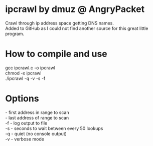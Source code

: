 ipcrawl by dmuz @ AngryPacket
=============================

Crawl through ip address space getting DNS names.  
Added to GitHub as I could not find another source for this great little program.  

How to compile and use
======================

gcc ipcrawl.c -o ipcrawl  
chmod -x ipcrawl  
./ipcrawl -q -v -s <seconds> -f <outfile> <startip> <endip>  

Options
=======

<startip>     - first address in range to scan  
<endip>       - last address of range to scan  
-f <outfile>  - log output to file  
-s <seconds>  - seconds to wait between every 50 lookups  
-q            - quiet (no console output)  
-v            - verbose mode  
